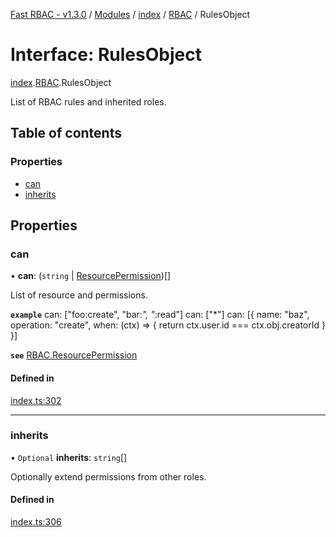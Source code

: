 [Fast RBAC - v1.3.0](../README.md) / [Modules](../modules.md) / [index](../modules/index.md) / [RBAC](../modules/index.rbac.md) / RulesObject

# Interface: RulesObject

[index](../modules/index.md).[RBAC](../modules/index.rbac.md).RulesObject

List of RBAC rules and inherited roles.

## Table of contents

### Properties

- [can](index.rbac.rulesobject.md#can)
- [inherits](index.rbac.rulesobject.md#inherits)

## Properties

### can

• **can**: (`string` \| [ResourcePermission](index.rbac.resourcepermission.md))[]

List of resource and permissions.

**`example`**
can: ["foo:create", "bar:*", "*:read"]
can: ["*"]
can: [{
name: "baz",
operation: "create",
when: (ctx) => {
return ctx.user.id === ctx.obj.creatorId
}
}]

**`see`** [RBAC.ResourcePermission](index.rbac.resourcepermission.md)

#### Defined in

[index.ts:302](https://github.com/SkeLLLa/fast-rbac/blob/e7b061f/src/index.ts#L302)

---

### inherits

• `Optional` **inherits**: `string`[]

Optionally extend permissions from other roles.

#### Defined in

[index.ts:306](https://github.com/SkeLLLa/fast-rbac/blob/e7b061f/src/index.ts#L306)
